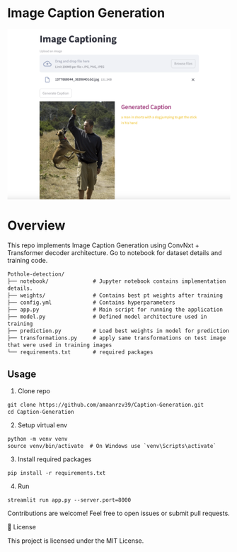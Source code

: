 # Image Caption Generation
![alt text](image.png)

# Overview

This repo implements Image Caption Generation using ConvNxt + Transformer decoder architecture.
Go to notebook for dataset details and training code.

```
Pothole-detection/
├── notebook/              # Jupyter notebook contains implementation details.
├── weights/               # Contains best pt weights after training
├── config.yml             # Contains hyperparameters
├── app.py                 # Main script for running the application
├── model.py               # Defined model architecture used in training
├── prediction.py          # Load best weights in model for prediction
├── transformations.py     # apply same transformations on test image that were used in training images
└── requirements.txt       # required packages
```

## Usage
1. Clone repo
```
git clone https://github.com/amaanrzv39/Caption-Generation.git
cd Caption-Generation
```
2. Setup virtual env
```
python -m venv venv
source venv/bin/activate  # On Windows use `venv\Scripts\activate`
```
3. Install required packages
```
pip install -r requirements.txt
```
4. Run
```
streamlit run app.py --server.port=8000 
```

Contributions are welcome! Feel free to open issues or submit pull requests.

📜 License

This project is licensed under the MIT License.

